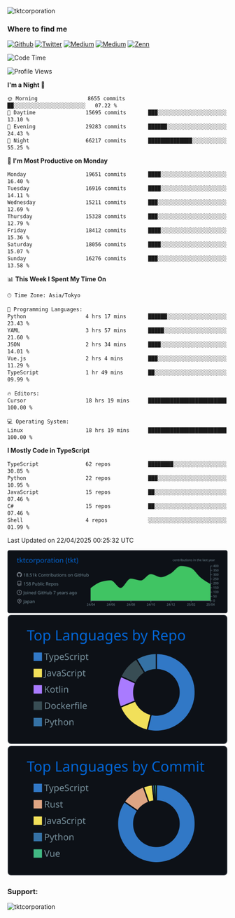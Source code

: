 <p align="left"> <img src="https://komarev.com/ghpvc/?username=tktcorporation&label=Profile%20views&color=0e75b6&style=flat" alt="tktcorporation" /> </p>

<h3>Where to find me</h3>
<p>
<a href="https://github.com/tktcorporation" target="_blank"><img alt="Github" src="https://img.shields.io/badge/GitHub-%2312100E.svg?&style=for-the-badge&logo=Github&logoColor=white" /></a>
<a href="https://twitter.com/tktcorporation" target="_blank"><img alt="Twitter" src="https://img.shields.io/badge/twitter-%231DA1F2.svg?&style=for-the-badge&logo=twitter&logoColor=white" /></a>
<a href="https://www.linkedin.com/in/tktcorporation" target="_blank"><img alt="Medium" src="https://img.shields.io/badge/linkdin-0a66c2.svg?&style=for-the-badge&logo=linkedin&logoColor=white" /></a>
<a href="https://qiita.com/tktcorporation" target="_blank"><img alt="Medium" src="https://img.shields.io/badge/qiita-55C500.svg?&style=for-the-badge&logo=qiita&logoColor=white" /></a>
<a href="https://zenn.dev/tktcorporation" target="_blank"><img alt="Zenn" src="https://img.shields.io/badge/Zenn-3EA8FF.svg?&style=for-the-badge&logo=Zenn&logoColor=white" /></a>
</p>
  
<!--START_SECTION:waka-->
![Code Time](http://img.shields.io/badge/Code%20Time-2%2C300%20hrs%204%20mins-blue)

![Profile Views](http://img.shields.io/badge/Profile%20Views-0-blue)

**I'm a Night 🦉** 

```text
🌞 Morning                8655 commits        ██░░░░░░░░░░░░░░░░░░░░░░░   07.22 % 
🌆 Daytime                15695 commits       ███░░░░░░░░░░░░░░░░░░░░░░   13.10 % 
🌃 Evening                29283 commits       ██████░░░░░░░░░░░░░░░░░░░   24.43 % 
🌙 Night                  66217 commits       ██████████████░░░░░░░░░░░   55.25 % 
```
📅 **I'm Most Productive on Monday** 

```text
Monday                   19651 commits       ████░░░░░░░░░░░░░░░░░░░░░   16.40 % 
Tuesday                  16916 commits       ████░░░░░░░░░░░░░░░░░░░░░   14.11 % 
Wednesday                15211 commits       ███░░░░░░░░░░░░░░░░░░░░░░   12.69 % 
Thursday                 15328 commits       ███░░░░░░░░░░░░░░░░░░░░░░   12.79 % 
Friday                   18412 commits       ████░░░░░░░░░░░░░░░░░░░░░   15.36 % 
Saturday                 18056 commits       ████░░░░░░░░░░░░░░░░░░░░░   15.07 % 
Sunday                   16276 commits       ███░░░░░░░░░░░░░░░░░░░░░░   13.58 % 
```


📊 **This Week I Spent My Time On** 

```text
🕑︎ Time Zone: Asia/Tokyo

💬 Programming Languages: 
Python                   4 hrs 17 mins       ██████░░░░░░░░░░░░░░░░░░░   23.43 % 
YAML                     3 hrs 57 mins       █████░░░░░░░░░░░░░░░░░░░░   21.60 % 
JSON                     2 hrs 34 mins       ████░░░░░░░░░░░░░░░░░░░░░   14.01 % 
Vue.js                   2 hrs 4 mins        ███░░░░░░░░░░░░░░░░░░░░░░   11.29 % 
TypeScript               1 hr 49 mins        ██░░░░░░░░░░░░░░░░░░░░░░░   09.99 % 

🔥 Editors: 
Cursor                   18 hrs 19 mins      █████████████████████████   100.00 % 

💻 Operating System: 
Linux                    18 hrs 19 mins      █████████████████████████   100.00 % 
```

**I Mostly Code in TypeScript** 

```text
TypeScript               62 repos            ████████░░░░░░░░░░░░░░░░░   30.85 % 
Python                   22 repos            ███░░░░░░░░░░░░░░░░░░░░░░   10.95 % 
JavaScript               15 repos            ██░░░░░░░░░░░░░░░░░░░░░░░   07.46 % 
C#                       15 repos            ██░░░░░░░░░░░░░░░░░░░░░░░   07.46 % 
Shell                    4 repos             ░░░░░░░░░░░░░░░░░░░░░░░░░   01.99 % 
```




 Last Updated on 22/04/2025 00:25:32 UTC
<!--END_SECTION:waka-->

[![](https://raw.githubusercontent.com/tktcorporation/tktcorporation/master/profile-summary-card-output/github_dark/0-profile-details.svg)](https://github.com/vn7n24fzkq/github-profile-summary-cards)
[![](https://raw.githubusercontent.com/tktcorporation/tktcorporation/master/profile-summary-card-output/github_dark/1-repos-per-language.svg)](https://github.com/vn7n24fzkq/github-profile-summary-cards) [![](https://raw.githubusercontent.com/tktcorporation/tktcorporation/master/profile-summary-card-output/github_dark/2-most-commit-language.svg)](https://github.com/vn7n24fzkq/github-profile-summary-cards)

<h3 align="left">Support:</h3>
<p><a href="https://www.buymeacoffee.com/tktcorporation"> <img align="left" src="https://cdn.buymeacoffee.com/buttons/v2/default-yellow.png" height="50" width="210" alt="tktcorporation" /></a></p><br><br>

